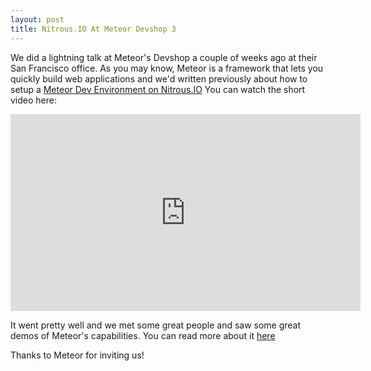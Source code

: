 ```yaml
---
layout: post
title: Nitrous.IO At Meteor Devshop 3
---
```


We did a lightning talk at Meteor's Devshop a couple of weeks ago at their San
Francisco office. As you may know, Meteor is a framework that lets you quickly build web applications and we'd written previously about how to setup a [Meteor Dev Environment on Nitrous.IO](http://blog.nitrous.io/2013/02/21/build-meteor-apps-in-the-browser-with-actionio-and-mongolab.html) You can watch the short video here: 

<iframe width="560" height="315"
src="http://www.youtube.com/embed/Ah3dK883Q18" frameborder="0"
allowfullscreen style="margin: 0 auto; display: block;"></iframe>

It went pretty well and we met some great people and saw some great
demos of Meteor's capabilities. You can read more about it
[here](http://meteor.com/blog/2013/05/06/meteor-devshop-3-3-collaborative-ides-2-hackathon-winners-a-preview-of-meteor-ui)

Thanks to Meteor for inviting us!
<!--break-->